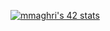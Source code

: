 [![mmaghri's 42 stats](https://badge.mediaplus.ma/greenbinary/mmaghri)](https://github.com/oakoudad/badge42)
